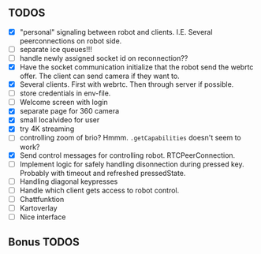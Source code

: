 ## TODOS

* [x] "personal" signaling between robot and clients. I.E. Several peerconnections on robot side.
* [ ] separate ice queues!!!
* [ ] handle newly assigned socket id on reconnection??
* [x] Have the socket communication initialize that the robot send the webrtc offer. The client can send camera if they want to.
* [x] Several clients. First with webrtc. Then through server if possible.
* [ ] store credentials in env-file.
* [ ] Welcome screen with login
* [x] separate page for 360 camera
* [x] small localvideo for user
* [x] try 4K streaming
* [ ] controlling zoom of brio? Hmmm. `.getCapabilities` doesn't seem to work?
* [x] Send control messages for controlling robot. RTCPeerConnection.
* [ ] Implement logic for safely handling disonnection during pressed key. Probably with timeout and refreshed pressedState.
* [ ] Handling diagonal keypresses
* [ ] Handle which client gets access to robot control.
* [ ] Chattfunktion
* [ ] Kartoverlay
* [ ] Nice interface

## Bonus TODOS
